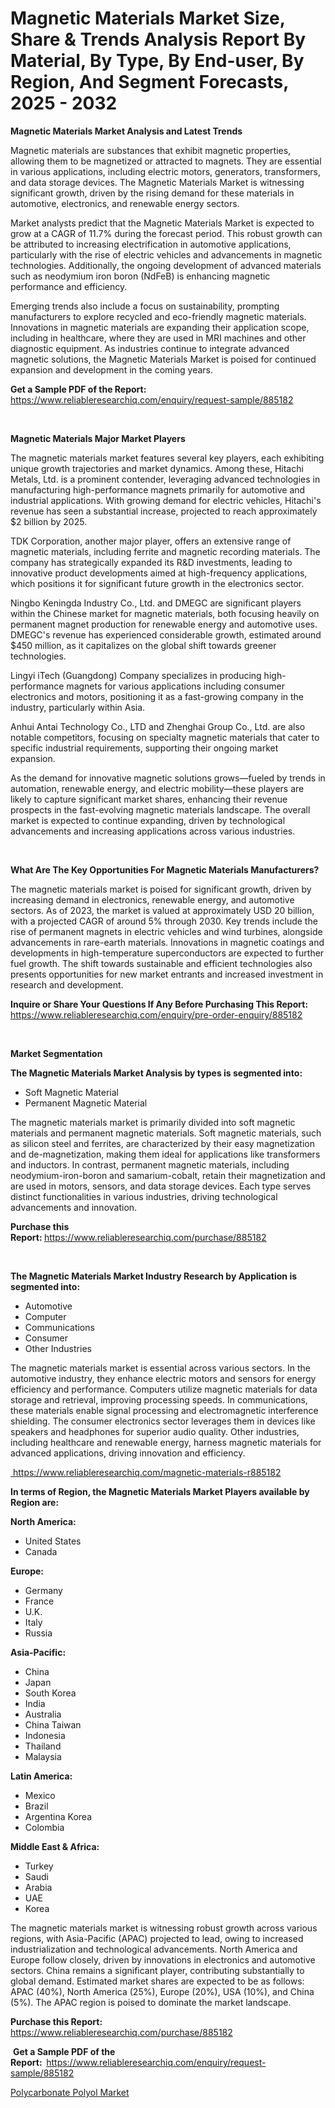 <p><h1>Magnetic Materials Market Size, Share & Trends Analysis Report By Material, By Type, By End-user, By Region, And Segment Forecasts, 2025 - 2032</h1></p><p><strong>Magnetic Materials Market Analysis and Latest Trends</strong></p>
<p><p>Magnetic materials are substances that exhibit magnetic properties, allowing them to be magnetized or attracted to magnets. They are essential in various applications, including electric motors, generators, transformers, and data storage devices. The Magnetic Materials Market is witnessing significant growth, driven by the rising demand for these materials in automotive, electronics, and renewable energy sectors.</p><p>Market analysts predict that the Magnetic Materials Market is expected to grow at a CAGR of 11.7% during the forecast period. This robust growth can be attributed to increasing electrification in automotive applications, particularly with the rise of electric vehicles and advancements in magnetic technologies. Additionally, the ongoing development of advanced materials such as neodymium iron boron (NdFeB) is enhancing magnetic performance and efficiency.</p><p>Emerging trends also include a focus on sustainability, prompting manufacturers to explore recycled and eco-friendly magnetic materials. Innovations in magnetic materials are expanding their application scope, including in healthcare, where they are used in MRI machines and other diagnostic equipment. As industries continue to integrate advanced magnetic solutions, the Magnetic Materials Market is poised for continued expansion and development in the coming years.</p></p>
<p><strong>Get a Sample PDF of the Report:&nbsp;</strong> <a href="https://www.reliableresearchiq.com/enquiry/request-sample/885182?utm_campaign=2301&utm_medium=2&utm_source=Github&utm_content=ia&utm_term=02042025&utm_id=magnetic-materials">https://www.reliableresearchiq.com/enquiry/request-sample/885182</a></p>
<p>&nbsp;</p>
<p><strong>Magnetic Materials Major Market Players</strong></p>
<p><p>The magnetic materials market features several key players, each exhibiting unique growth trajectories and market dynamics. Among these, Hitachi Metals, Ltd. is a prominent contender, leveraging advanced technologies in manufacturing high-performance magnets primarily for automotive and industrial applications. With growing demand for electric vehicles, Hitachi's revenue has seen a substantial increase, projected to reach approximately $2 billion by 2025.</p><p>TDK Corporation, another major player, offers an extensive range of magnetic materials, including ferrite and magnetic recording materials. The company has strategically expanded its R&D investments, leading to innovative product developments aimed at high-frequency applications, which positions it for significant future growth in the electronics sector.</p><p>Ningbo Keningda Industry Co., Ltd. and DMEGC are significant players within the Chinese market for magnetic materials, both focusing heavily on permanent magnet production for renewable energy and automotive uses. DMEGC's revenue has experienced considerable growth, estimated around $450 million, as it capitalizes on the global shift towards greener technologies.</p><p>Lingyi iTech (Guangdong) Company specializes in producing high-performance magnets for various applications including consumer electronics and motors, positioning it as a fast-growing company in the industry, particularly within Asia.</p><p>Anhui Antai Technology Co., LTD and Zhenghai Group Co., Ltd. are also notable competitors, focusing on specialty magnetic materials that cater to specific industrial requirements, supporting their ongoing market expansion.</p><p>As the demand for innovative magnetic solutions grows—fueled by trends in automation, renewable energy, and electric mobility—these players are likely to capture significant market shares, enhancing their revenue prospects in the fast-evolving magnetic materials landscape. The overall market is expected to continue expanding, driven by technological advancements and increasing applications across various industries.</p></p>
<p>&nbsp;</p>
<p><strong>What Are The Key Opportunities For Magnetic Materials Manufacturers?</strong></p>
<p><p>The magnetic materials market is poised for significant growth, driven by increasing demand in electronics, renewable energy, and automotive sectors. As of 2023, the market is valued at approximately USD 20 billion, with a projected CAGR of around 5% through 2030. Key trends include the rise of permanent magnets in electric vehicles and wind turbines, alongside advancements in rare-earth materials. Innovations in magnetic coatings and developments in high-temperature superconductors are expected to further fuel growth. The shift towards sustainable and efficient technologies also presents opportunities for new market entrants and increased investment in research and development.</p></p>
<p><strong>Inquire or Share Your Questions If Any Before Purchasing This Report:</strong> <a href="https://www.reliableresearchiq.com/enquiry/pre-order-enquiry/885182?utm_campaign=2301&utm_medium=2&utm_source=Github&utm_content=ia&utm_term=02042025&utm_id=magnetic-materials">https://www.reliableresearchiq.com/enquiry/pre-order-enquiry/885182</a></p>
<p>&nbsp;</p>
<p><strong>Market Segmentation</strong></p>
<p><strong>The Magnetic Materials Market Analysis by types is segmented into:</strong></p>
<p><ul><li>Soft Magnetic Material</li><li>Permanent Magnetic Material</li></ul></p>
<p><p>The magnetic materials market is primarily divided into soft magnetic materials and permanent magnetic materials. Soft magnetic materials, such as silicon steel and ferrites, are characterized by their easy magnetization and de-magnetization, making them ideal for applications like transformers and inductors. In contrast, permanent magnetic materials, including neodymium-iron-boron and samarium-cobalt, retain their magnetization and are used in motors, sensors, and data storage devices. Each type serves distinct functionalities in various industries, driving technological advancements and innovation.</p></p>
<p><strong>Purchase this Report:&nbsp;</strong><a href="https://www.reliableresearchiq.com/purchase/885182?utm_campaign=2301&utm_medium=2&utm_source=Github&utm_content=ia&utm_term=02042025&utm_id=magnetic-materials">https://www.reliableresearchiq.com/purchase/885182</a></p>
<p>&nbsp;</p>
<p><strong>The Magnetic Materials Market Industry Research by Application is segmented into:</strong></p>
<p><ul><li>Automotive</li><li>Computer</li><li>Communications</li><li>Consumer</li><li>Other Industries</li></ul></p>
<p><p>The magnetic materials market is essential across various sectors. In the automotive industry, they enhance electric motors and sensors for energy efficiency and performance. Computers utilize magnetic materials for data storage and retrieval, improving processing speeds. In communications, these materials enable signal processing and electromagnetic interference shielding. The consumer electronics sector leverages them in devices like speakers and headphones for superior audio quality. Other industries, including healthcare and renewable energy, harness magnetic materials for advanced applications, driving innovation and efficiency.</p></p>
<p><a href="https://www.reliableresearchiq.com/magnetic-materials-r885182?utm_campaign=2301&utm_medium=2&utm_source=Github&utm_content=ia&utm_term=02042025&utm_id=magnetic-materials">&nbsp;https://www.reliableresearchiq.com/magnetic-materials-r885182</a></p>
<p><strong>In terms of Region, the Magnetic Materials Market Players available by Region are:</strong></p>
<p>
    <p> <strong> North America: </strong>
        <ul>
            <li>United States</li>
            <li>Canada</li>
        </ul>
        </p> 
    <p> <strong> Europe: </strong>
        <ul>
            <li>Germany</li>
            <li>France</li>
            <li>U.K.</li>
            <li>Italy</li>
            <li>Russia</li>
        </ul>
        </p> 
    <p> <strong> Asia-Pacific: </strong>
        <ul>
            <li>China</li>
            <li>Japan</li>
            <li>South Korea</li>
            <li>India</li>
            <li>Australia</li>
            <li>China Taiwan</li>
            <li>Indonesia</li>
            <li>Thailand</li>
            <li>Malaysia</li>
        </ul>
        </p> 
    <p> <strong> Latin America: </strong>
        <ul>
            <li>Mexico</li>
            <li>Brazil</li>
            <li>Argentina Korea</li>
            <li>Colombia</li>
        </ul>
        </p> 
    <p> <strong> Middle East & Africa: </strong>
        <ul>
            <li>Turkey</li>
            <li>Saudi</li>
            <li>Arabia</li>
            <li>UAE</li>
            <li>Korea</li>
        </ul>
    </p>
    </p>
<p><p>The magnetic materials market is witnessing robust growth across various regions, with Asia-Pacific (APAC) projected to lead, owing to increased industrialization and technological advancements. North America and Europe follow closely, driven by innovations in electronics and automotive sectors. China remains a significant player, contributing substantially to global demand. Estimated market shares are expected to be as follows: APAC (40%), North America (25%), Europe (20%), USA (10%), and China (5%). The APAC region is poised to dominate the market landscape.</p></p>
<p><strong>Purchase this Report: </strong><a href="https://www.reliableresearchiq.com/purchase/885182?utm_campaign=2301&utm_medium=2&utm_source=Github&utm_content=ia&utm_term=02042025&utm_id=magnetic-materials">https://www.reliableresearchiq.com/purchase/885182</a></p>
<p>&nbsp;<strong>Get a Sample PDF of the Report:&nbsp;&nbsp;</strong><a href="https://www.reliableresearchiq.com/enquiry/request-sample/885182?utm_campaign=2301&utm_medium=2&utm_source=Github&utm_content=ia&utm_term=02042025&utm_id=magnetic-materials">https://www.reliableresearchiq.com/enquiry/request-sample/885182</a></p>
<p><strong></strong></p>
<p><p><a href="https://github.com/sca704osol/Market-Research-Report-List-1/blob/main/polycarbonate-polyol-market.md?utm_campaign=2301&utm_medium=2&utm_source=Github&utm_content=ia&utm_term=02042025&utm_id=magnetic-materials">Polycarbonate Polyol Market</a></p></p>